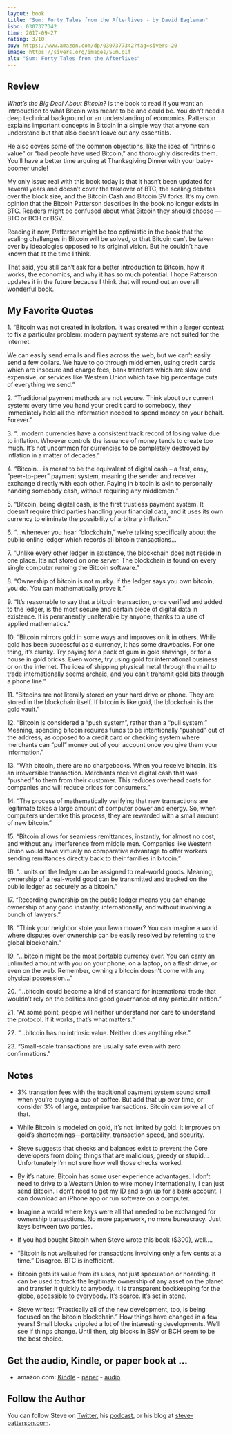 ```yaml
---
layout: book
title: "Sum: Forty Tales from the Afterlives - by David Eagleman"
isbn: 0307377342
time: 2017-09-27
rating: 3/10
buy: https://www.amazon.com/dp/0307377342?tag=sivers-20
image: https://sivers.org/images/Sum.gif
alt: "Sum: Forty Tales from the Afterlives"
---
```


<h2 id="my-review-">Review</h2>

<p><em>What’s the Big Deal About Bitcoin?</em> is the book to read if you want an introduction to what Bitcoin was meant to be and could be. You don’t need a deep technical background or an understanding of economics. Patterson explains important concepts in Bitcoin in a simple way that anyone can understand but that also doesn’t leave out any essentials.</p>

<p>He also covers some of the common objections, like the idea of “intrinsic value” or “bad people have used Bitcoin,” and thoroughly discredits them. You’ll have a better time arguing at Thanksgiving Dinner with your baby-boomer uncle!</p>

<p>My only issue real with this book today is that it hasn’t been updated for several years and doesn’t cover the takeover of BTC, the scaling debates over the block size, and the Bitcoin Cash and Bitcoin SV forks. It’s my own opinion that the Bitcoin Patterson describes in the book no longer exists in BTC. Readers might be confused about what Bitcoin they should choose — BTC or BCH or BSV.</p>

<p>Reading it now, Patterson might be too optimistic in the book that the scaling challenges in Bitcoin will be solved, or that Bitcoin can’t be taken over by ideaologies opposed to its original vision. But he couldn’t have known that at the time I think.</p>

<p>That said, you still can’t ask for a better introduction to Bitcoin, how it works, the economics, and why it has so much potential. I hope Patterson updates it in the future because I think that will round out an overall wonderful book.</p>

<h2 id="my-favorite-quotes-">My Favorite Quotes</h2>

<p>1. “Bitcoin was not created in isolation. It was created within a larger context to
fix a particular problem: modern payment systems are not suited for
the internet.</p>

<p>We can easily send emails and files across the web, but we can’t
easily send a few dollars. We have to go through middlemen, using
credit cards which are insecure and charge fees, bank transfers which
are slow and expensive, or services like Western Union which take big
percentage cuts of everything we send.”</p>

<p>2. “Traditional payment methods are not secure. Think about our current system: every time you hand your
credit card to somebody, they immediately hold all the information
needed to spend money on your behalf. Forever.”</p>

<p>3. “…modern currencies have a consistent
track record of losing value due to inflation. Whoever controls the
issuance of money tends to create too much. It’s not uncommon for
currencies to be completely destroyed by inflation in a matter of
decades.”</p>

<p>4. “Bitcoin… is meant to be the equivalent of digital cash – a fast, easy, “peer-to-peer” payment system, meaning the
sender and receiver exchange directly with each other. Paying in
bitcoin is akin to personally handing somebody cash, without requiring any middlemen.”</p>

<p>5. “Bitcoin, being
digital cash, is the first trustless payment system. It doesn’t require
third parties handling your financial data, and it uses its own currency to eliminate the possibility of arbitrary inflation.”</p>

<p>6. “…whenever you hear “blockchain,” we’re talking
specifically about the public online ledger which records all bitcoin
transactions…</p>

<p>7. “Unlike every other ledger in existence, the blockchain does not
reside in one place. It’s not stored on one server. The blockchain is
found on every single computer running the Bitcoin software.”</p>

<p>8. “Ownership of bitcoin is not murky. If the
ledger says you own bitcoin, you do. You can mathematically prove it.”</p>

<p>9. “It’s reasonable to say that a bitcoin transaction, once verified and added to
the ledger, is the most secure and certain piece of digital data in
existence. It is permanently unalterable by anyone, thanks to a use of
applied mathematics.”</p>

<p>10. “Bitcoin mirrors gold in some ways and improves on it in others.
While gold has been successful as a currency, it has some drawbacks.
For one thing, it’s clunky. Try paying for a pack of gum in gold
shavings, or for a house in gold bricks. Even worse, try using gold for
international business or on the internet. The idea of shipping
physical metal through the mail to trade internationally seems
archaic, and you can’t transmit gold bits through a phone line.”</p>

<p>11. “Bitcoins are not literally stored on your hard drive or phone.
They are stored in the blockchain itself. If bitcoin is like gold, the
blockchain is the gold vault.”</p>

<p>12. “Bitcoin is considered a “push system”, rather than a “pull system.” Meaning,
spending bitcoin requires funds to be intentionally “pushed” out of
the address, as opposed to a credit card or checking system where 
merchants can “pull” money out of your account once you give them
your information.”</p>

<p>13. “With bitcoin, there are no chargebacks. When you receive
bitcoin, it’s an irreversible transaction. Merchants receive digital cash
that was “pushed” to them from their customer. This reduces overhead costs for companies and will reduce prices for consumers.”</p>

<p>14. “The process of mathematically verifying that new transactions are
legitimate takes a large amount of computer power and energy. So,
when computers undertake this process, they are rewarded with a
small amount of new bitcoin.”</p>

<p>15. “Bitcoin allows for seamless remittances, instantly,
for almost no cost, and without any interference from middle men.
Companies like Western Union would have virtually no comparative
advantage to offer workers sending remittances directly back to their
families in bitcoin.”</p>

<p>16. “…units on the ledger can be assigned
to real-world goods. Meaning, ownership of a real-world good can be
transmitted and tracked on the public ledger as securely as a bitcoin.”</p>

<p>17. “Recording ownership on the public ledger
means you can change ownership of any good instantly, internationally, and without involving a bunch of lawyers.”</p>

<p>18. “Think
your neighbor stole your lawn mower? You can imagine a world
where disputes over ownership can be easily resolved by referring to
the global blockchain.”</p>

<p>19. “…bitcoin might be the most portable currency ever. You can carry an unlimited amount with you on your phone, on a laptop, on a flash
drive, or even on the web. Remember, owning a bitcoin doesn’t come
with any physical possession…”</p>

<p>20. “…bitcoin could
become a kind of standard for international trade that wouldn’t rely
on the politics and good governance of any particular nation.”</p>

<p>21. “At some point, people will neither understand nor care to understand the protocol. If it works,
that’s what matters.”</p>

<p>22. “…bitcoin has no intrinsic value. Neither does anything else.”</p>

<p>23. “Small-scale
transactions are usually safe even with zero confirmations.”</p>

<h2 id="my-notes-">Notes</h2>

<ul>
  <li>
    <p>3% transation fees with the traditional payment system sound small when you’re buying a cup of coffee. But add that up over time, or consider 3% of large, enterprise transactions. Bitcoin can solve all of that.</p>
  </li>
  <li>
    <p>While Bitcoin is modeled on gold, it’s not limited by gold. It improves on gold’s shortcomings—portability, transaction speed, and security.</p>
  </li>
  <li>
    <p>Steve suggests that checks and balances exist to prevent the Core developers from doing things that are malicious, greedy or stupid…Unfortunately I’m not sure how well those checks worked.</p>
  </li>
  <li>
    <p>By it’s nature, Bitcoin has some user experience advantages. I don’t need to drive to a Western Union to wire money internationally, I can just send Bitcoin. I don’t need to get my ID and sign up for a bank account. I can download an iPhone app or run software on a computer.</p>
  </li>
  <li>
    <p>Imagine a world where keys were all that needed to be exchanged for ownership transactions. No more paperwork, no more bureacracy. Just keys between two parties.</p>
  </li>
  <li>
    <p>If you had bought Bitcoin when Steve wrote this book ($300), well….</p>
  </li>
  <li>
    <p>“Bitcoin is not wellsuited for transactions involving only a few cents at a time.” Disagree. BTC is inefficient.</p>
  </li>
  <li>
    <p>Bitcoin gets its value from its uses, not just speculation or hoarding. It can be used to track the legitimate ownership of any asset on the planet and transfer it quickly to
anybody. It is transparent bookkeeping for the globe, accessible to everybody. It’s scarce. It’s set in stone.</p>
  </li>
  <li>
    <p>Steve writes: “Practically all of the
new development, too, is being focused on the bitcoin blockchain.” How things have changed in a few years! Small blocks crippled a lot of the interesting developments. We’ll see if things change. Until then, big blocks in BSV or BCH seem to be the best choice.</p>
  </li>
</ul>

<h2 id="get-the-audio-kindle-or-paper-book-at-">Get the audio, Kindle, or paper book at …</h2>

<ul>
  <li>amazon.com: <a href="https://www.amazon.com/Whats-Big-Deal-About-Bitcoin-ebook/dp/B00RF3BQDU/ref=tmm_kin_swatch_0?_encoding=UTF8&amp;qid=&amp;sr=">Kindle</a> - <a href="https://www.amazon.com/Whats-Big-Deal-About-Bitcoin/dp/1505431085/ref=tmm_pap_title_0?_encoding=UTF8&amp;qid=&amp;sr=">paper</a> - <a href="https://www.amazon.com/Whats-Big-Deal-About-Bitcoin/dp/B00TQIDLT4/ref=tmm_aud_title_0?_encoding=UTF8&amp;qid=&amp;sr=">audio</a></li>
</ul>

<h2 id="follow-the-author-">Follow the Author</h2>

<p>You can follow Steve on <a href="https://twitter.com/steveinpursuit">Twitter,</a> his <a href="http://steve-patterson.com/podcast/">podcast,</a> or his blog at <a href="https://steve-patterson.com">steve-patterson.com</a>.</p>
